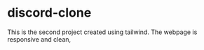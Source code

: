 # discord-clone
This is the second project created using tailwind. The webpage is responsive and clean,
